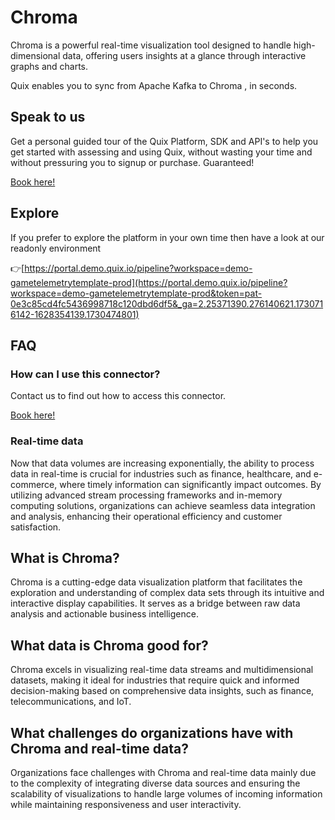 <!--[tech-name]-->
# Chroma

<!--[ai-blurb-about-tech]-->
Chroma is a powerful real-time visualization tool designed to handle high-dimensional data, offering users insights at a glance through interactive graphs and charts.

Quix enables you to sync from Apache Kafka <span id="to_or_from">to</span> <span id="techname">Chroma</span> , in seconds.

## Speak to us

Get a personal guided tour of the Quix Platform, SDK and API's to help you get started with assessing and using Quix, without wasting your time and without pressuring you to signup or purchase. Guaranteed!

[Book here!](https://quix.io/book-a-demo)

## Explore

If you prefer to explore the platform in your own time then have a look at our readonly environment

👉[https://portal.demo.quix.io/pipeline?workspace=demo-gametelemetrytemplate-prod](https://portal.demo.quix.io/pipeline?workspace=demo-gametelemetrytemplate-prod&token=pat-0e3c85cd4fc5436998718c120dbd6df5&_ga=2.25371390.276140621.1730716142-1628354139.1730474801)

## FAQ 

### How can I use this connector?

Contact us to find out how to access this connector.

[Book here!](https://quix.io/book-a-demo)

### Real-time data

Now that data volumes are increasing exponentially, the ability to process data in real-time is crucial for industries such as finance, healthcare, and e-commerce, where timely information can significantly impact outcomes. By utilizing advanced stream processing frameworks and in-memory computing solutions, organizations can achieve seamless data integration and analysis, enhancing their operational efficiency and customer satisfaction.

## What is <span id="techname">Chroma</span>?

<!--[tech-seo-text]-->
Chroma is a cutting-edge data visualization platform that facilitates the exploration and understanding of complex data sets through its intuitive and interactive display capabilities. It serves as a bridge between raw data analysis and actionable business intelligence.

## What data is <span id="techname">Chroma</span> good for?

<!--[tech-data-seo-text]-->
Chroma excels in visualizing real-time data streams and multidimensional datasets, making it ideal for industries that require quick and informed decision-making based on comprehensive data insights, such as finance, telecommunications, and IoT.

## What challenges do organizations have with <span id="techname">Chroma</span> and real-time data?

<!--[tech-challenges-seo-text]-->
Organizations face challenges with Chroma and real-time data mainly due to the complexity of integrating diverse data sources and ensuring the scalability of visualizations to handle large volumes of incoming information while maintaining responsiveness and user interactivity.